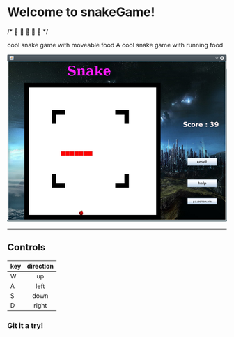 
Welcome to snakeGame!
===================

/* 🐍 🐍 🐍 🐍 🐍 */

cool snake game with moveable food
A cool snake game with running food

![alt text](https://github.com/srbcheema1/snakeGame/raw/master/src/images/picture1.png)

----------


## Controls
 
| key        | direction           |  
| ------------- |:-------------:|  
| W     | up| 
| A     | left      | 
| S | down    |   
| D | right |   
 

### Git it a try! 

